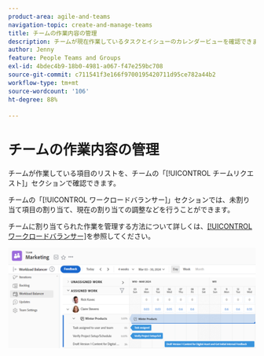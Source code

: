 ```yaml
---
product-area: agile-and-teams
navigation-topic: create-and-manage-teams
title: チームの作業内容の管理
description: チームが現在作業しているタスクとイシューのカレンダービューを確認できます。未割り当て項目の割り当て、現在の割り当ての調整などを行うことができます。
author: Jenny
feature: People Teams and Groups
exl-id: 4bdec4b9-18b0-4981-a067-f47e259bc708
source-git-commit: c711541f3e166f9700195420711d95ce782a44b2
workflow-type: tm+mt
source-wordcount: '106'
ht-degree: 88%

---
```


# チームの作業内容の管理

チームが作業している項目のリストを、チームの「[!UICONTROL チームリクエスト]」セクションで確認できます。

チームの「[!UICONTROL ワークロードバランサー]」セクションでは、未割り当て項目の割り当て、現在の割り当ての調整などを行うことができます。

チームに割り当てられた作業を管理する方法について詳しくは、[[!UICONTROL ワークロードバランサー]](../../resource-mgmt/workload-balancer/assign-work-in-workload-balancer.md)を参照してください。

![ ワークロードバランサーを表示するチームページ ](assets/team-page-workload-balancer.png)

